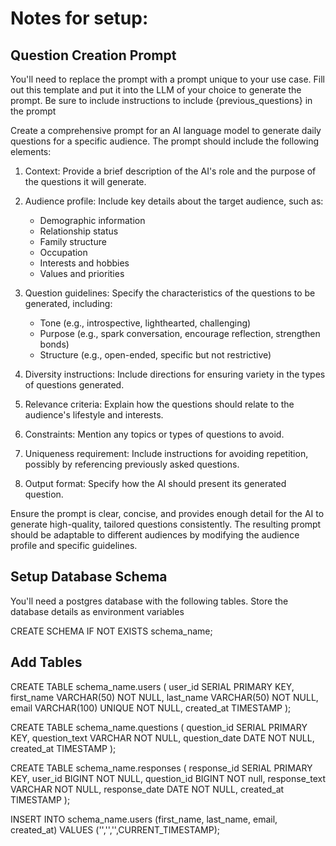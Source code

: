 # Notes for setup:


## Question Creation Prompt

You'll need to replace the prompt with a prompt unique to your use case. Fill out this template and put it into the LLM of your choice to generate the prompt. Be sure to include instructions to include {previous_questions} in the prompt

Create a comprehensive prompt for an AI language model to generate daily questions for a specific audience. The prompt should include the following elements:

1. Context: Provide a brief description of the AI's role and the purpose of the questions it will generate.

2. Audience profile: Include key details about the target audience, such as:
   - Demographic information
   - Relationship status
   - Family structure
   - Occupation
   - Interests and hobbies
   - Values and priorities

3. Question guidelines: Specify the characteristics of the questions to be generated, including:
   - Tone (e.g., introspective, lighthearted, challenging)
   - Purpose (e.g., spark conversation, encourage reflection, strengthen bonds)
   - Structure (e.g., open-ended, specific but not restrictive)

4. Diversity instructions: Include directions for ensuring variety in the types of questions generated.

5. Relevance criteria: Explain how the questions should relate to the audience's lifestyle and interests.

6. Constraints: Mention any topics or types of questions to avoid.

7. Uniqueness requirement: Include instructions for avoiding repetition, possibly by referencing previously asked questions.

8. Output format: Specify how the AI should present its generated question.

Ensure the prompt is clear, concise, and provides enough detail for the AI to generate high-quality, tailored questions consistently. The resulting prompt should be adaptable to different audiences by modifying the audience profile and specific guidelines.



## Setup Database Schema
You'll need a postgres database with the following tables. Store the database details as environment variables

CREATE SCHEMA IF NOT EXISTS schema_name;

## Add Tables
CREATE TABLE schema_name.users (
    user_id SERIAL PRIMARY KEY,
    first_name VARCHAR(50) NOT NULL,
    last_name VARCHAR(50) NOT NULL,
    email VARCHAR(100) UNIQUE NOT NULL,
    created_at TIMESTAMP
);


CREATE TABLE schema_name.questions (
    question_id SERIAL PRIMARY KEY,
    question_text VARCHAR NOT NULL,
    question_date DATE NOT NULL,
    created_at TIMESTAMP
);


CREATE TABLE schema_name.responses (
    response_id SERIAL PRIMARY KEY,
    user_id BIGINT NOT NULL,
    question_id BIGINT  NOT null,
    response_text VARCHAR NOT NULL,
    response_date DATE NOT NULL,
    created_at TIMESTAMP
);

INSERT INTO  schema_name.users
(first_name, last_name, email, created_at)
VALUES 
('','','',CURRENT_TIMESTAMP);

